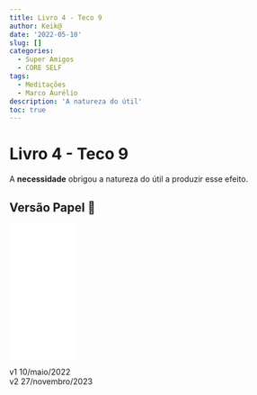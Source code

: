 ```yaml
---
title: Livro 4 - Teco 9
author: Keik@
date: '2022-05-10'
slug: []
categories:
  - Super Amigos
  - CORE SELF
tags:
  - Meditações
  - Marco Aurélio
description: 'A natureza do útil'
toc: true
---
```


# Livro 4 - Teco 9

A **necessidade** obrigou a natureza do útil a produzir esse efeito.

## Versão Papel :book:
<iframe style="width:120px;height:240px;" marginwidth="0" marginheight="0" scrolling="no" frameborder="0" src="//ws-na.amazon-adsystem.com/widgets/q?ServiceVersion=20070822&OneJS=1&Operation=GetAdHtml&MarketPlace=BR&source=ss&ref=as_ss_li_til&ad_type=product_link&tracking_id=mundodekeika-20&language=pt_BR&marketplace=amazon&region=BR&placement=B092FVY4BB&asins=B092FVY4BB&linkId=37c5ec14221f61f811029aa88b520891&show_border=true&link_opens_in_new_window=true"></iframe>


v1 10/maio/2022  
v2 27/novembro/2023  

